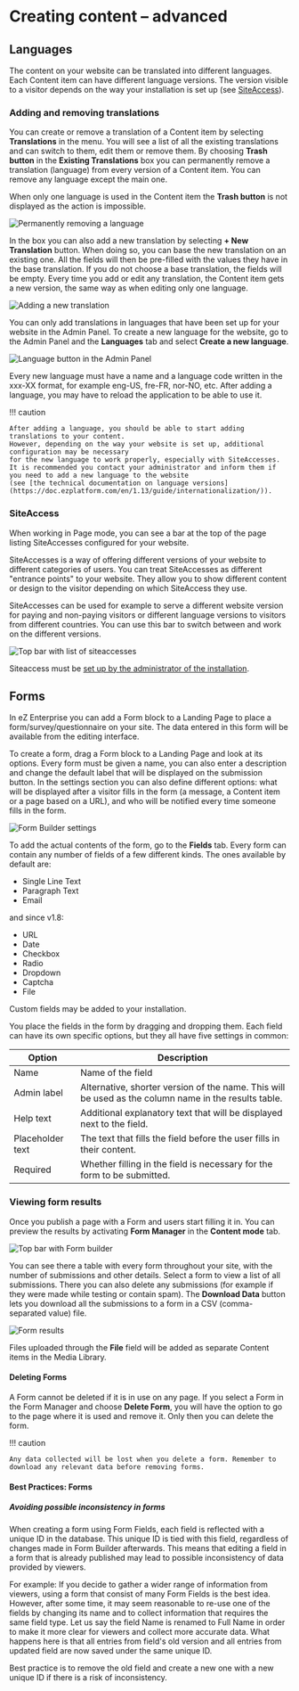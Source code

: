 # Creating content – advanced

## Languages

The content on your website can be translated into different languages. Each Content item can have different language versions.
The version visible to a visitor depends on the way your installation is set up (see [SiteAccess](#siteaccess)).

### Adding and removing translations

You can create or remove a translation of a Content item by selecting **Translations** in the menu. You will see a list of all the existing translations and can switch to them, edit them or remove them. By choosing **Trash button** in the **Existing Translations** box you can permanently remove a translation (language) from every version of a Content item. You can remove any language except the main one.

When only one language is used in the Content item the **Trash button** is not displayed as the action is impossible.

![Permanently removing a language](img/removing_language.png "Permanently removing a language")

In the box you can also add a new translation by selecting **+ New Translation** button. When doing so, you can base the new translation on an existing one.
All the fields will then be pre-filled with the values they have in the base translation.
If you do not choose a base translation, the fields will be empty. Every time you add or edit any translation,
the Content item gets a new version, the same way as when editing only one language.

![Adding a new translation](img/adding_translation.png "Adding a new translation")

You can only add translations in languages that have been set up for your website in the Admin Panel.
To create a new language for the website, go to the Admin Panel and the **Languages** tab and select **Create a new language**.

![Language button in the Admin Panel](img/admin_panel_language.png "Language button in the Admin Panel")

Every new language must have a name and a language code written in the xxx-XX format, for example eng-US, fre-FR, nor-NO, etc.
After adding a language, you may have to reload the application to be able to use it.

!!! caution

    After adding a language, you should be able to start adding translations to your content.
    However, depending on the way your website is set up, additional configuration may be necessary
    for the new language to work properly, especially with SiteAccesses.
    It is recommended you contact your administrator and inform them if you need to add a new language to the website
    (see [the technical documentation on language versions](https://doc.ezplatform.com/en/1.13/guide/internationalization/)).

### SiteAccess

When working in Page mode, you can see a bar at the top of the page listing SiteAccesses configured for your website.

SiteAccesses is a way of offering different versions of your website to different categories of users.
You can treat SiteAccesses as different "entrance points" to your website. They allow you to show different content or design to the visitor depending on which SiteAccess they use.

SiteAccesses can be used for example to serve a different website version for paying and non-paying visitors
or different language versions to visitors from different countries.
You can use this bar to switch between and work on the different versions.

![Top bar with list of siteaccesses](img/siteaccess_bar.png "Top bar with list of SiteAccesses")

Siteaccess must be [set up by the administrator of the installation](https://doc.ezplatform.com/en/1.13/guide/siteaccess/).

## Forms

In eZ Enterprise you can add a Form block to a Landing Page to place a form/survey/questionnaire on your site.
The data entered in this form will be available from the editing interface.

To create a form, drag a Form block to a Landing Page and look at its options.
Every form must be given a name, you can also enter a description and change the default label that will be displayed on the submission button.
In the settings section you can also define different options:
what will be displayed after a visitor fills in the form (a message, a Content item or a page based on a URL),
and who will be notified every time someone fills in the form.

![Form Builder settings](img/form_settings.png "Form Builder settings")

To add the actual contents of the form, go to the **Fields** tab.
Every form can contain any number of fields of a few different kinds. The ones available by default are:

- Single Line Text
- Paragraph Text
- Email

and since v1.8:

- URL
- Date
- Checkbox
- Radio
- Dropdown
- Captcha
- File

Custom fields may be added to your installation.

You place the fields in the form by dragging and dropping them.
Each field can have its own specific options, but they all have five settings in common:

| Option           | Description                                                                                          |
|------------------|------------------------------------------------------------------------------------------------------|
| Name             | Name of the field                                                                                    |
| Admin label      | Alternative, shorter version of the name. This will be used as the column name in the results table. |
| Help text        | Additional explanatory text that will be displayed next to the field.                                |
| Placeholder text | The text that fills the field before the user fills in their content.                                |
| Required         | Whether filling in the field is necessary for the form to be submitted.                              |

### Viewing form results

Once you publish a page with a Form and users start filling it in.
You can preview the results by activating **Form Manager** in the **Content mode** tab.

![Top bar with Form builder](img/form_builder_in_menu.png "Top bar with Form builder")

You can see there a table with every form throughout your site, with the number of submissions and other details.
Select a form to view a list of all submissions. There you can also delete any submissions
(for example if they were made while testing or contain spam).
The **Download Data** button lets you download all the submissions to a form in a CSV (comma-separated value) file.

![Form results](img/form_results.png "Form results")

Files uploaded through the **File** field will be added as separate Content items in the Media Library.

#### Deleting Forms

A Form cannot be deleted if it is in use on any page. If you select a Form in the Form Manager and choose **Delete Form**,
you will have the option to go to the page where it is used and remove it. Only then you can delete the form.

!!! caution

    Any data collected will be lost when you delete a form. Remember to download any relevant data before removing forms.

#### Best Practices: Forms

##### Avoiding possible inconsistency in forms

When creating a form using Form Fields, each field is reflected with a unique ID in the database.
This unique ID is tied with this field, regardless of changes made in Form Builder afterwards.
This means that editing a field in a form that is already published may lead to possible inconsistency of data provided by viewers.

For example: If you decide to gather a wider range of information from viewers, using a form that consist of many Form Fields is the best idea.
However, after some time, it may seem reasonable to re-use one of the fields by changing its name
and to collect information that requires the same field type.
Let us say the field Name is renamed to Full Name in order to make it more clear for viewers and collect more accurate data.
What happens here is that all entries from field's old version and all entries from updated field are now saved under the same unique ID.

Best practice is to remove the old field and create a new one with a new unique ID if there is a risk of inconsistency.
